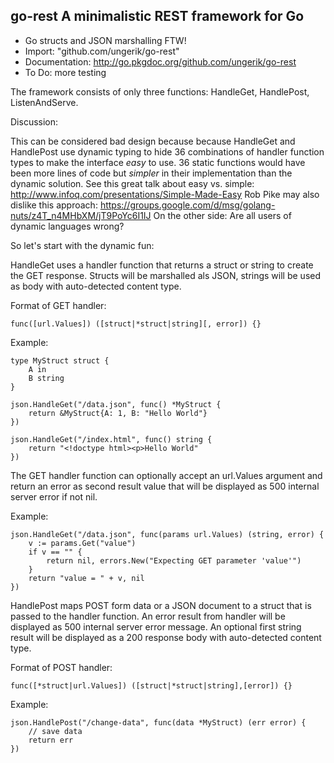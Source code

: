 ## go-rest A minimalistic REST framework for Go

* Go structs and JSON marshalling FTW!
* Import: "github.com/ungerik/go-rest"
* Documentation: http://go.pkgdoc.org/github.com/ungerik/go-rest
* To Do: more testing

The framework consists of only three functions:
HandleGet, HandlePost, ListenAndServe.

Discussion:

This can be considered bad design because because
HandleGet and HandlePost use dynamic typing to hide 36 combinations
of handler function types to make the interface _easy_ to use.
36 static functions would have been more lines of code but
_simpler_ in their implementation than the dynamic solution.
See this great talk about easy vs. simple:
http://www.infoq.com/presentations/Simple-Made-Easy
Rob Pike may also dislike this approach:
https://groups.google.com/d/msg/golang-nuts/z4T_n4MHbXM/jT9PoYc6I1IJ
On the other side: Are all users of dynamic languages wrong?

So let's start with the dynamic fun:

HandleGet uses a handler function that returns a struct or string
to create the GET response. Structs will be marshalled als JSON,
strings will be used as body with auto-detected content type.

Format of GET handler:

	func([url.Values]) ([struct|*struct|string][, error]) {}

Example:

	type MyStruct struct {
		A in
		B string
	}

	json.HandleGet("/data.json", func() *MyStruct {
		return &MyStruct{A: 1, B: "Hello World"}
	})

	json.HandleGet("/index.html", func() string {
		return "<!doctype html><p>Hello World"
	})

The GET handler function can optionally accept an url.Values argument
and return an error as second result value that will be displayed as
500 internal server error if not nil.

Example:

	json.HandleGet("/data.json", func(params url.Values) (string, error) {
		v := params.Get("value")
		if v == "" {
			return nil, errors.New("Expecting GET parameter 'value'")
		}
		return "value = " + v, nil
	})

HandlePost maps POST form data or a JSON document to a struct that is passed
to the handler function. An error result from handler will be displayed
as 500 internal server error message. An optional first string result
will be displayed as a 200 response body with auto-detected content type.

Format of POST handler:

	func([*struct|url.Values]) ([struct|*struct|string],[error]) {}

Example:

	json.HandlePost("/change-data", func(data *MyStruct) (err error) {
		// save data
		return err
	})
